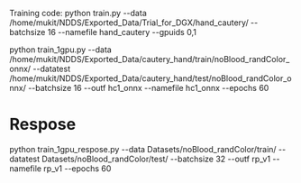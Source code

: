 Training code:
python train.py --data /home/mukit/NDDS/Exported_Data/Trial_for_DGX/hand_cautery/ --batchsize 16 --namefile hand_cautery --gpuids 0,1

python train_1gpu.py --data /home/mukit/NDDS/Exported_Data/cautery_hand/train/noBlood_randColor_onnx/ --datatest /home/mukit/NDDS/Exported_Data/cautery_hand/test/noBlood_randColor_onnx/ --batchsize 16 --outf hc1_onnx --namefile hc1_onnx --epochs 60

# Respose
 python train_1gpu_respose.py --data Datasets/noBlood_randColor/train/ --datatest Datasets/noBlood_randColor/test/ --batchsize 32 --outf rp_v1 --namefile rp_v1 --epochs 60